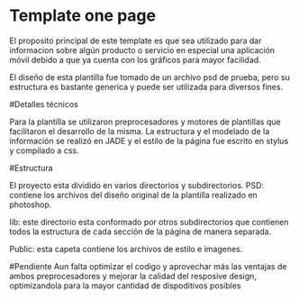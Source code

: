 # Template one page

El proposito principal de este template es que sea utilizado 
para dar informacion sobre algún producto o servicio en especial una aplicación móvil debido a que ya cuenta con los gráficos
para mayor facilidad.

El diseño de esta plantilla fue tomado de un archivo psd de prueba, pero su estructura es bastante generica y puede ser 
utilizada para diversos fines.

#Detalles técnicos

Para la plantilla se utilizaron preprocesadores y motores de plantillas que facilitaron el desarrollo de la misma. La estructura y el modelado de la información se realizó en JADE y el estilo de la página fue escrito en stylus y compilado a css.

#Estructura

El proyecto esta dividido en varios directorios y subdirectorios.
PSD: contiene los archivos del diseño original de la plantilla realizado en photoshop.

lib: este directorio esta conformado por otros subdirectorios que contienen todos la estructura de cada sección de la página 
de manera separada.

Public: esta capeta contiene los archivos de estilo e imagenes.

#Pendiente
Aun falta optimizar el codigo y aprovechar más las ventajas de ambos preprocesadores y 
mejorar la calidad del resposive design, optimizandola para la mayor cantidad de dispoditivos posibles


